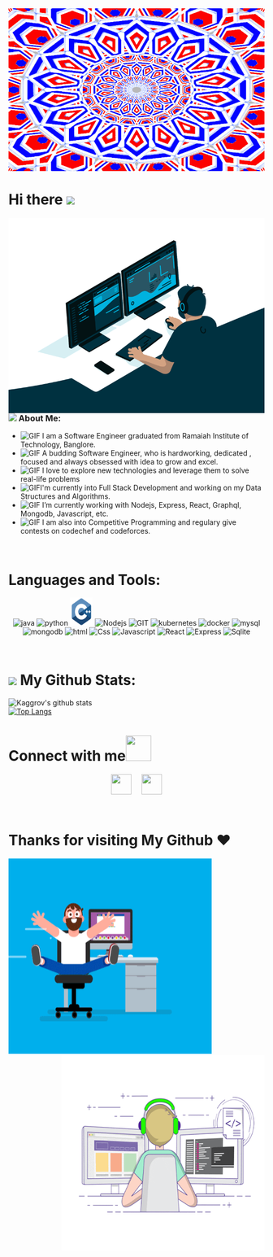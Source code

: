 <img align="center" alt="hexa" src="https://github.com/Kaggrov/Kaggrov/blob/main/Assets/hexa.gif?raw=true" width="1000px" height="320px" />

# Hi there <img src="https://github.com/TheDudeThatCode/TheDudeThatCode/blob/master/Assets/Hi.gif" width="29px">

<!--
**Kaggrov/Kaggrov** is a ✨ _special_ ✨ repository because its `README.md` (this file) appears on your GitHub profile.
-->

<img align="right" alt="coder" margin=0 src="https://github.com/Kaggrov/Kaggrov/blob/main/Assets/code1.gif?raw=true" width="512px" height="384px"/>

### <img src="https://github.com/TheDudeThatCode/TheDudeThatCode/blob/master/Assets/Developer.gif" width="45px"> About Me:

- <img alt="GIF" src="https://github.com/TheDudeThatCode/TheDudeThatCode/blob/master/Assets/wave.gif" width="45px" /> I am a Software Engineer graduated from Ramaiah Institute of Technology, Banglore.
- <img alt="GIF" src="https://github.com/TheDudeThatCode/TheDudeThatCode/blob/master/Assets/Rocket.gif" width="45px" /> A budding Software Engineer, who is hardworking, dedicated , focused and always obsessed with idea to grow and excel.
- <img alt="GIF" src="https://github.com/TheDudeThatCode/TheDudeThatCode/blob/master/Assets/gandalf_parrot.gif" width="45px" /> I love to explore new technologies and leverage them to solve real-life problems 
- <img alt="GIF" src="https://github.com/TheDudeThatCode/TheDudeThatCode/blob/master/Assets/hmm.gif" width="45px" />I'm currently into Full Stack Development and working on my Data Structures and Algorithms.
- <img alt="GIF" src="https://github.com/TheDudeThatCode/TheDudeThatCode/blob/master/Assets/happy.gif" width="45px" />  I’m currently working with Nodejs, Express, React,
Graphql, Mongodb, Javascript, etc.
- <img alt="GIF" src="https://github.com/TheDudeThatCode/TheDudeThatCode/blob/master/Assets/powerup.gif" width="45px" /> I am also into Competitive Programming and regulary give contests on codechef and codeforces.
<br>

# Languages and Tools:
<p align="center">
      <img src="https://www.vectorlogo.zone/logos/java/java-icon.svg" alt="java" width="65" height="65"/> 
      <img src="https://www.vectorlogo.zone/logos/python/python-icon.svg" alt="python" width="55" height="55"/>
      <img src="https://raw.githubusercontent.com/github/explore/80688e429a7d4ef2fca1e82350fe8e3517d3494d/topics/cpp/cpp.png" alt="Express"width="45" height="55"/>
      <img src="https://www.vectorlogo.zone/logos/nodejs/nodejs-icon.svg" alt="Nodejs" width="55" height="55"/>
      <img src="https://www.vectorlogo.zone/logos/git-scm/git-scm-icon.svg" alt="GIT" width="55" height="55"/> 
      <img src="https://www.vectorlogo.zone/logos/kubernetes/kubernetes-icon.svg" alt="kubernetes" width="55" height="55"/>
      <img src="https://www.vectorlogo.zone/logos/docker/docker-official.svg" alt="docker" width="60" height="50"/>
      <img src="https://www.vectorlogo.zone/logos/mysql/mysql-icon.svg" alt="mysql" width="45" height="55"/>
      <img src="https://www.vectorlogo.zone/logos/mongodb/mongodb-icon.svg" alt="mongodb" width="45" height="55"/>
      <img src="https://www.vectorlogo.zone/logos/w3_html5/w3_html5-icon.svg" alt="html" width="45" height="55"/>
      <img src="https://www.vectorlogo.zone/logos/w3_css/w3_css-official.svg" alt="Css" width="45" height="65"/>
      <img src="https://www.vectorlogo.zone/logos/javascript/javascript-icon.svg" alt="Javascript" width="45" height="55"/>
      <img src="https://www.vectorlogo.zone/logos/reactjs/reactjs-icon.svg" alt="React" width="45" height="55"/>
      <img src="https://www.vectorlogo.zone/logos/expressjs/expressjs-icon.svg" alt="Express"width="45" height="55"/>
      <img src="https://www.vectorlogo.zone/logos/sqlite/sqlite-ar21.svg" alt="Sqlite"width="60" height="65"/>
      
</p>
<br>

# <img src="https://media2.giphy.com/media/du3J3cXyzhj75IOgvA/200.webp?cid=ecf05e47qgs7rxyb3qp1kniz9xy0q29qfelyqfz73iriuqpb&rid=200.webp&ct=g" width='25px'> My Github Stats:

![Kaggrov's github stats](https://github-readme-stats.vercel.app/api?username=Kaggrov&show_icons=true&theme=radical&include_all_commits=true)
<br>
[![Top Langs](https://github-readme-stats.vercel.app/api/top-langs/?username=Kaggrov&langs_count=8&theme=radical&layout=compact&hide=Jupyter%20Notebook)](https://github.com/anuraghazra/github-readme-stats)
<br>

# Connect with me<img src="https://media4.giphy.com/media/UnyKXModRZbJZiJhSW/200w.webp?cid=ecf05e47jxxv2hi1y9meg8z6wcwh67ipxatsj3b18vj8ddxu&rid=200w.webp&ct=s" width="50px" height="50px">
<p align="center">
  <a href="https://www.linkedin.com/in/karttekay-grover-b74343194" target="_blank"><img src="https://www.vectorlogo.zone/logos/linkedin/linkedin-icon.svg" height="40" width="40"></a>&nbsp;&nbsp;&nbsp;&nbsp;
 <a href="https://www.hackerrank.com/KARTTEKAY_GROVER" target="_blank"><img src="https://github.com/TheDudeThatCode/TheDudeThatCode/blob/master/Assets/HackerRank.svg" height="40" width="40"></a>
  
</p>
<br>

# Thanks for visiting My Github  ❤️

<img  alt="coder" margin=0 src="https://github.com/Kaggrov/Kaggrov/blob/main/Assets/coder1.gif?raw=true" width="400px" height="384px"/><img  align="right" alt="coder" margin=0 src="https://github.com/Kaggrov/Kaggrov/blob/main/Assets/coder.gif?raw=true" width="400px" height="384px" />



